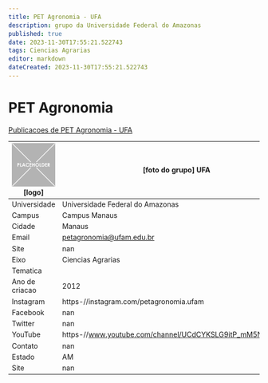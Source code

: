 ```yaml
---
title: PET Agronomia - UFA
description: grupo da Universidade Federal do Amazonas
published: true
date: 2023-11-30T17:55:21.522743
tags: Ciencias Agrarias
editor: markdown
dateCreated: 2023-11-30T17:55:21.522743
---
```


# PET Agronomia

[Publicacoes de PET Agronomia - UFA](/atividade/219PETAgronomiaUFA/feed.md)

| ![placeholder.png](/placeholder.png) [logo] | [foto do grupo] UFA         |
| ------------------------------------------- | ------------------------------------------------- |
| Universidade                                | Universidade Federal do Amazonas      |
| Campus                                      | Campus Manaus            |
| Cidade                                      | Manaus             |
| Email                                       | petagronomia@ufam.edu.br             |
| Site                                        | nan              |
| Eixo                                        | Ciencias Agrarias              |
| Tematica                                    |           |
| Ano de criacao                              | 2012        |
| Instagram                                   | https-//instagram.com/petagronomia.ufam         |
| Facebook                                    | nan          |
| Twitter                                     | nan           |
| YouTube                                     | https-//www.youtube.com/channel/UCdCYKSLG9itP_mM5NqC2Vkw           |
| Contato                                     | nan         |
| Estado                                      |  AM            |
| Site                                        | nan |
